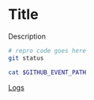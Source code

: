 # Title

Description

```bash
# repro code goes here
git status

cat $GITHUB_EVENT_PATH
```

[Logs](https://github.com/cspotcode/repros/runs/67686248)

```

```
